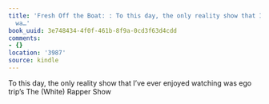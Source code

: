 ```yaml
---
title: 'Fresh Off the Boat: : To this day, the only reality show that I’ve ever enjoyed
  wa…'
book_uuid: 3e748434-4f0f-461b-8f9a-0cd3f63d4cdd
comments:
- {}
location: '3987'
source: kindle
---
```


To this day, the only reality show that I’ve ever enjoyed watching was ego trip’s The (White) Rapper Show